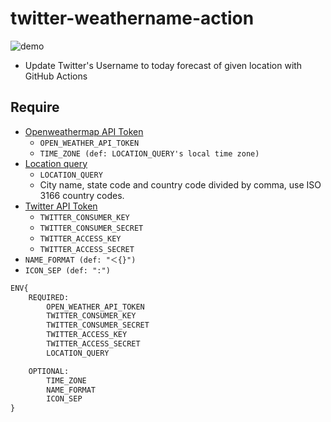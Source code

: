# twitter-weathername-action

![demo](https://i.imgur.com/Mv8T1mV.png)

- Update Twitter's Username to today forecast of given location with GitHub Actions

## Require

- [Openweathermap API Token](https://openweathermap.org/appid)
  - `OPEN_WEATHER_API_TOKEN`
  - `TIME_ZONE (def: LOCATION_QUERY's local time zone)`
- [Location query](https://openweathermap.org/current#name)
  - `LOCATION_QUERY`
  - City name, state code and country code divided by comma, use ISO 3166 country codes.
- [Twitter API Token](https://developer.twitter.com/en/docs/twitter-api/getting-started/guide)
  - `TWITTER_CONSUMER_KEY`
  - `TWITTER_CONSUMER_SECRET`
  - `TWITTER_ACCESS_KEY`
  - `TWITTER_ACCESS_SECRET`
- `NAME_FORMAT (def: "＜{}")`
- `ICON_SEP (def: ":")`

```txt
ENV{
    REQUIRED:
        OPEN_WEATHER_API_TOKEN
        TWITTER_CONSUMER_KEY
        TWITTER_CONSUMER_SECRET
        TWITTER_ACCESS_KEY
        TWITTER_ACCESS_SECRET
        LOCATION_QUERY

    OPTIONAL:
        TIME_ZONE
        NAME_FORMAT
        ICON_SEP
}
```
